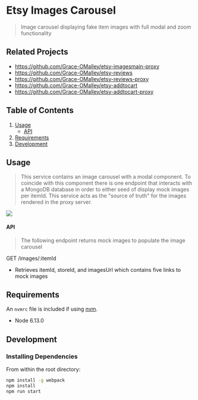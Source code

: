 # Etsy Images Carousel

> Image carousel displaying fake item images with full modal and zoom functionality

## Related Projects

  - https://github.com/Grace-OMalley/etsy-imagesmain-proxy
  - https://github.com/Grace-OMalley/etsy-reviews
  - https://github.com/Grace-OMalley/etsy-reviews-proxy
  - https://github.com/Grace-OMalley/etsy-addtocart
  - https://github.com/Grace-OMalley/etsy-addtocart-proxy

## Table of Contents

1. [Usage](#usage)
    - [API](#api)
2. [Requirements](#requirements)
3. [Development](#development)

## Usage

> This service contains an image carousel with a modal component. To coincide with this component there is one endpoint that interacts with a MongoDB database in order to either seed of display mock images per itemId. This service acts as the "source of truth" for the images rendered in the proxy server.

<img src="https://imgur.com/aWDJ1Aw"/>

#### API

> The following endpoint returns mock images to populate the image carousel

GET /images/:itemId
   - Retrieves itemId, storeId, and imagesUrl which contains five links to mock images

## Requirements

An `nvmrc` file is included if using [nvm](https://github.com/creationix/nvm).

- Node 6.13.0

## Development

### Installing Dependencies

From within the root directory:

```sh
npm install -g webpack
npm install
npm run start
```

